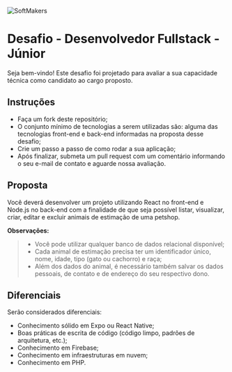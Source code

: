  ![SoftMakers](https://www.softmakers.com.br/assets/img/logotipo14xxhdpi.png)

# Desafio - Desenvolvedor Fullstack - Júnior
Seja bem-vindo! Este desafio foi projetado para avaliar a sua capacidade técnica como candidato ao cargo proposto.

## Instruções
- Faça um fork deste repositório;
- O conjunto mínimo de tecnologias a serem utilizadas são: alguma das tecnologias front-end e back-end informadas na proposta desse desafio;
- Crie um passo a passo de como rodar a sua aplicação;
- Após finalizar, submeta um pull request com um comentário informando o seu e-mail de contato e aguarde nossa avaliação.

## Proposta
Você deverá desenvolver um projeto utilizando React no front-end e Node.js no back-end com a finalidade de que seja possível listar, visualizar, criar, editar e excluir animais de estimação de uma petshop.

**Observações:**
> - Você pode utilizar qualquer banco de dados relacional disponível;
> - Cada animal de estimação precisa ter um identificador único, nome, idade, tipo (gato ou cachorro) e raça;
> - Além dos dados do animal, é necessário também salvar os dados pessoais, de contato e de endereço do seu respectivo dono.

## Diferenciais
Serão considerados diferenciais:

- Conhecimento sólido em Expo ou React Native;
- Boas práticas de escrita de código (código limpo, padrões de arquitetura, etc.);
- Conhecimento em Firebase;
- Conhecimento em infraestruturas em nuvem;
- Conhecimento em PHP.